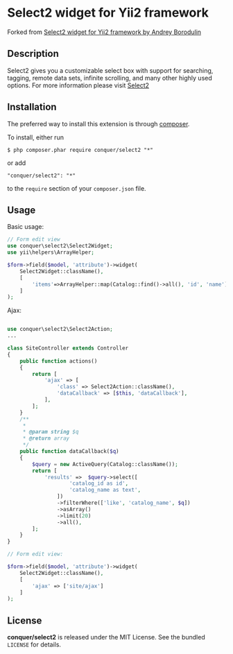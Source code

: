 Select2 widget for Yii2 framework
=================

Forked from [Select2 widget for Yii2 framework by Andrey Borodulin](https://github.com/borodulin/yii2-select2)

## Description

Select2 gives you a customizable select box with support for searching, tagging, remote data sets, infinite scrolling, and many other highly used options.
For more information please visit [Select2](https://select2.github.io/) 

## Installation

The preferred way to install this extension is through [composer](http://getcomposer.org/download/). 

To install, either run

```
$ php composer.phar require conquer/select2 "*"
```
or add

```
"conquer/select2": "*"
```

to the ```require``` section of your `composer.json` file.

## Usage

Basic usage:

```php
// Form edit view
use conquer\select2\Select2Widget;
use yii\helpers\ArrayHelper;

$form->field($model, 'attribute')->widget(
    Select2Widget::className(),
    [
        'items'=>ArrayHelper::map(Catalog::find()->all(), 'id', 'name')
    ]
);
```

Ajax:

```php

use conquer\select2\Select2Action;
...

class SiteController extends Controller
{
    public function actions()
    {
        return [
            'ajax' => [
                'class' => Select2Action::className(),
                'dataCallback' => [$this, 'dataCallback'],
            ],
        ];
    }
    /**
     * 
     * @param string $q
     * @return array
     */
    public function dataCallback($q)
    {
        $query = new ActiveQuery(Catalog::className());
        return [
            'results' =>  $query->select([
                    'catalog_id as id',
                    'catalog_name as text', 
                ])
                ->filterWhere(['like', 'catalog_name', $q])
                ->asArray()
                ->limit(20)
                ->all(),
        ];
    }
}

// Form edit view:

$form->field($model, 'attribute')->widget(
    Select2Widget::className(),
    [
        'ajax' => ['site/ajax']
    ]
);
```

## License

**conquer/select2** is released under the MIT License. See the bundled `LICENSE` for details.
